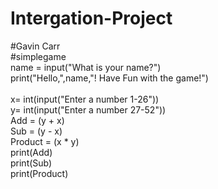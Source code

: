 # Intergation-Project
#Gavin Carr </br>
#simplegame  </br>
name = input("What is your name?") </br>
print("Hello,",name,"! Have Fun with the game!")   </br>      
x= int(input("Enter a number 1-26")) </br>
y= int(input("Enter a number 27-52")) </br>
Add = (y + x) </br>
Sub = (y - x)   </br>
Product = (x * y) </br>
print(Add) </br>
print(Sub) </br>
print(Product) </br>
